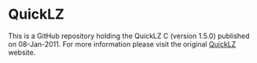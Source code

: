 # QuickLZ
This is a GitHub repository holding the QuickLZ C (version 1.5.0) published on 08-Jan-2011. For more information please visit the original [QuickLZ](https://www.quicklz.com/) website.